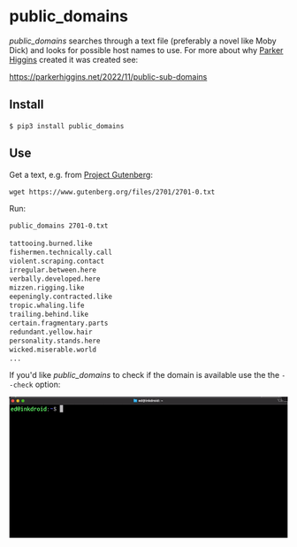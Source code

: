 # public_domains

*public_domains* searches through a text file (preferably a novel like Moby Dick) and looks for possible host names to use. For more about why [Parker Higgins](https://parkerhiggins.net/) created it was created see:

https://parkerhiggins.net/2022/11/public-sub-domains

## Install

```
$ pip3 install public_domains
```

## Use

Get a text, e.g. from [Project Gutenberg](https://www.gutenberg.org/):

```
wget https://www.gutenberg.org/files/2701/2701-0.txt
```

Run:

```
public_domains 2701-0.txt

tattooing.burned.like
fishermen.technically.call
violent.scraping.contact
irregular.between.here
verbally.developed.here
mizzen.rigging.like
eepeningly.contracted.like
tropic.whaling.life
trailing.behind.like
certain.fragmentary.parts
redundant.yellow.hair
personality.stands.here
wicked.miserable.world
...
```

If you'd like *public_domains* to check if the domain is available use the the `--check` option:

<img width="800" src="https://raw.githubusercontent.com/edsu/public_domains/main/screenshot.gif">

